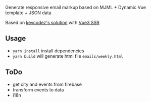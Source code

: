 Generate responsive email markup based on MJML + Dynamic Vue template + JSON data

Based on [kevcodez's solution](https://kevcodez.de/posts/2019-10-12-responsive-emails-vuejs-mjml/) with [Vue3 SSR](https://vuejs.org/guide/scaling-up/ssr.html)

## Usage

- `yarn install` install dependencies
- `yarn build` will generate html file `emails/weekly.html`

## ToDo

- get city and events from firebase
- transform events to data
- i18n
